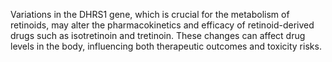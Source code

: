Variations in the DHRS1 gene, which is crucial for the metabolism of retinoids, may alter the pharmacokinetics and efficacy of retinoid-derived drugs such as isotretinoin and tretinoin. These changes can affect drug levels in the body, influencing both therapeutic outcomes and toxicity risks.